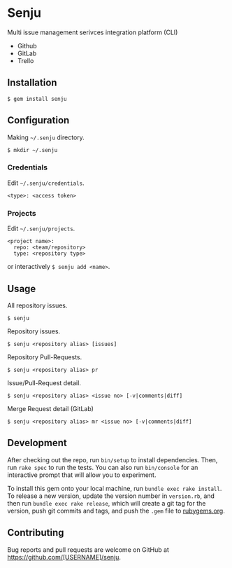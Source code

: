 # Senju

Multi issue management serivces integration platform (CLI)

* Github
* GitLab
* Trello

## Installation

    $ gem install senju

## Configuration

Making `~/.senju` directory.

    $ mkdir ~/.senju

### Credentials

Edit `~/.senju/credentials`.

```
<type>: <access token>
```

### Projects

Edit `~/.senju/projects`.

```
<project name>:
  repo: <team/repository>
  type: <repository type>
```

or interactively `$ senju add <name>`.

## Usage

All repository issues.

    $ senju

Repository issues.

    $ senju <repository alias> [issues]

Repository Pull-Requests.

    $ senju <repository alias> pr

Issue/Pull-Request detail.

    $ senju <repository alias> <issue no> [-v|comments|diff]

Merge Request detail (GitLab)

    $ senju <repository alias> mr <issue no> [-v|comments|diff]

## Development

After checking out the repo, run `bin/setup` to install dependencies. Then, run `rake spec` to run the tests. You can also run `bin/console` for an interactive prompt that will allow you to experiment.

To install this gem onto your local machine, run `bundle exec rake install`. To release a new version, update the version number in `version.rb`, and then run `bundle exec rake release`, which will create a git tag for the version, push git commits and tags, and push the `.gem` file to [rubygems.org](https://rubygems.org).

## Contributing

Bug reports and pull requests are welcome on GitHub at https://github.com/[USERNAME]/senju.
